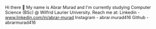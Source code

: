 Hi there 🚀
My name is Abrar Murad and I'm currently studying Computer Science (BSc) @ Wilfrid Laurier University.
Reach me at:
Linkedin - www.linkedin.com/in/abrar-murad
Instagram - abrar.murad416
Github - abrarmurad416



<!--
**abrarmurad416/abrarmurad416** is a ✨ _special_ ✨ repository because its `README.md` (this file) appears on your GitHub profile.

Here are some ideas to get you started:

- 🔭 I’m currently working on ...
- 🌱 I’m currently learning ...
- 👯 I’m looking to collaborate on ...
- 🤔 I’m looking for help with ...
- 💬 Ask me about ...
- 📫 How to reach me: ...
- 😄 Pronouns: ...
- ⚡ Fun fact: ...
-->
